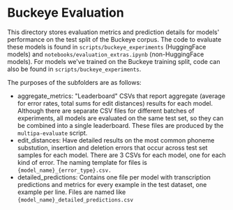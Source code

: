 # Buckeye Evaluation 
This directory stores evaluation metrics and prediction details for models' performance on the test split of the Buckeye corpus. The code to evaluate these models is found in `scripts/buckeye_experiments` (HuggingFace models) and `notebooks/evaluation_extras.ipynb` (non-HuggingFace models).
For models we've trained on the Buckeye training split, code can also be found in `scripts/buckeye_experiments`.

The purposes of the subfolders are as follows: 
- aggregate_metrics: "Leaderboard" CSVs that report aggregate (average for error rates, total sums for edit distances) results for each model. Although there are separate CSV files for different batches of experiments, all models are evaluated on the same test set, so they can be combined into a single leaderboard. These files are produced by the `multipa-evaluate` script. 
- edit_distances: Have detailed results on the most common phoneme substution, insertion and deletion errors that occur across test set samples for each model. There are 3 CSVs for each model, one for each kind of error. The naming template for files is `{model_name}_{error_type}.csv.`
- detailed_predictions: Contains one file per model with transcription predictions and metrics for every example in the test dataset, one example per line. Files are named like `{model_name}_detailed_predictions.csv`